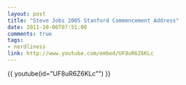 ```yaml
---
layout: post
title: "Steve Jobs 2005 Stanford Commencement Address"
date: 2011-10-06T07:51:00
comments: true
tags:
- nerdliness
link: http://www.youtube.com/embed/UF8uR6Z6KLc
---
```

{{ youtube(id="UF8uR6Z6KLc"") }} 
